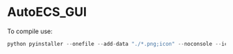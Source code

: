 # AutoECS_GUI

To compile use:
```c#
python pyinstaller --onefile --add-data "./*.png;icon" --noconsole --icon=favicon.ico --clean AutoECS.py
```